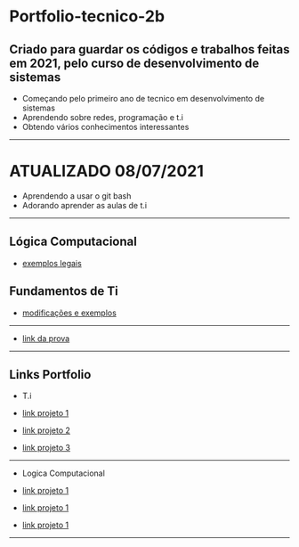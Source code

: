 # Portfolio-tecnico-2b
## Criado para guardar os códigos e trabalhos feitas em 2021, pelo curso de desenvolvimento de sistemas

* Começando pelo primeiro ano de tecnico em desenvolvimento de sistemas
* Aprendendo sobre redes, programação e t.i
* Obtendo vários conhecimentos interessantes
-----------------------------------------------------------------------

# ATUALIZADO 08/07/2021

* Aprendendo a usar o git bash
* Adorando aprender as aulas de t.i
-----------------------------------------------------------------------

## Lógica Computacional
* [exemplos legais](/logica_computacional/exemplos_java)

## Fundamentos de Ti

* [modificações e exemplos](/atividades-fundamentos/exemplos)
-----------------------------------------------------------------------
* [link da prova](/prova)

-----------------------------------------------------------------------
## Links Portfolio

* T.i

* [link projeto 1](/atividades-fundamentos/exemplos/exemplo1.sh)

* [link projeto 2](/atividades-fundamentos/exemplos/exemplo2.sh)

* [link projeto 3](/atividades-fundamentos/exemplos/exemplo3.sh)

-----------------------------------------------------------------------
* Logica Computacional

* [link projeto 1](/logica_computacional/exemplos_java/exemplo1.java)

* [link projeto 1](/logica_computacional/exemplos_java/exemplo2.java)

* [link projeto 1](/logica_computacional/exemplos_java/exemplo2.java)

-----------------------------------------------------------------------

